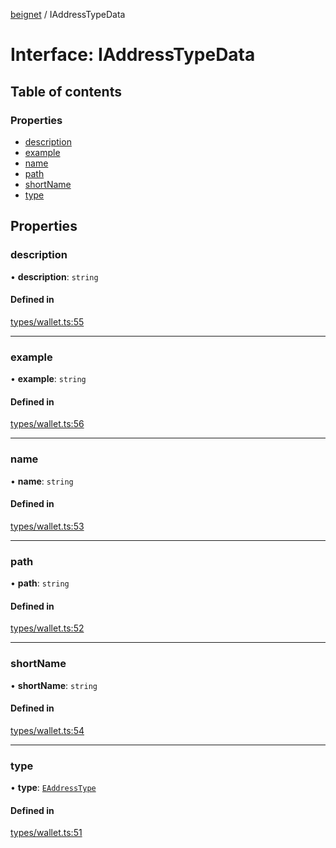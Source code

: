 [beignet](../README.md) / IAddressTypeData

# Interface: IAddressTypeData

## Table of contents

### Properties

- [description](IAddressTypeData.md#description)
- [example](IAddressTypeData.md#example)
- [name](IAddressTypeData.md#name)
- [path](IAddressTypeData.md#path)
- [shortName](IAddressTypeData.md#shortname)
- [type](IAddressTypeData.md#type)

## Properties

### description

• **description**: `string`

#### Defined in

[types/wallet.ts:55](https://github.com/synonymdev/beignet/blob/7c83290/src/types/wallet.ts#L55)

___

### example

• **example**: `string`

#### Defined in

[types/wallet.ts:56](https://github.com/synonymdev/beignet/blob/7c83290/src/types/wallet.ts#L56)

___

### name

• **name**: `string`

#### Defined in

[types/wallet.ts:53](https://github.com/synonymdev/beignet/blob/7c83290/src/types/wallet.ts#L53)

___

### path

• **path**: `string`

#### Defined in

[types/wallet.ts:52](https://github.com/synonymdev/beignet/blob/7c83290/src/types/wallet.ts#L52)

___

### shortName

• **shortName**: `string`

#### Defined in

[types/wallet.ts:54](https://github.com/synonymdev/beignet/blob/7c83290/src/types/wallet.ts#L54)

___

### type

• **type**: [`EAddressType`](../enums/EAddressType.md)

#### Defined in

[types/wallet.ts:51](https://github.com/synonymdev/beignet/blob/7c83290/src/types/wallet.ts#L51)

